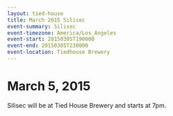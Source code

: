 ```yaml
---
layout: tied-house
title: March 2015 Silisec
event-summary: Silisec
event-timezone: America/Los_Angeles
event-start: 20150305T190000
event-end: 20150305T230000
event-location: Tiedhouse Brewery
---
```


# March 5, 2015

Silisec will be at Tied House Brewery and starts at 7pm.
